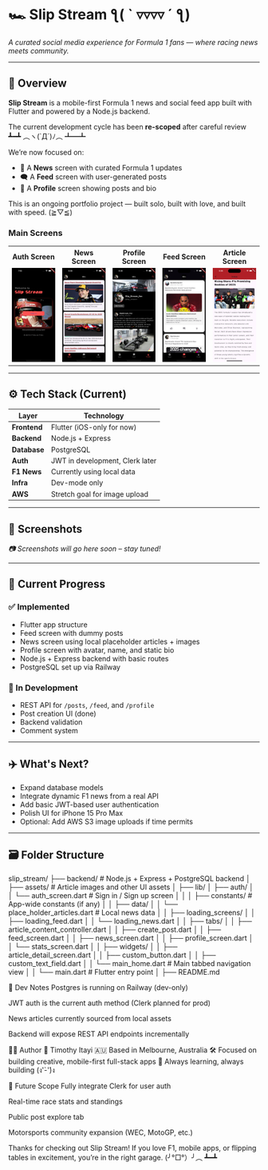 # 🏎️ Slip Stream ƪ( ` ▿▿▿▿ ´ ƪ)

*A curated social media experience for Formula 1 fans — where racing news meets community.*

---

## 📌 Overview

**Slip Stream** is a mobile-first Formula 1 news and social feed app built with Flutter and powered by a Node.js backend.

The current development cycle has been **re-scoped** after careful review ┻━┻ ︵ヽ(`Д´)ﾉ︵ ┻━┻

We’re now focused on:
- 📄 A **News** screen with curated Formula 1 updates
- 🗨️ A **Feed** screen with user-generated posts
- 👤 A **Profile** screen showing posts and bio

This is an ongoing portfolio project — built solo, built with love, and built with speed. (≧▽≦)


### Main Screens
<table> <tr> <th>Auth Screen</th> <th>News Screen</th> <th>Profile Screen</th> <th>Feed Screen</th> <th>Article Screen</th> </tr> <tr> <td><img src="slip_stream/assets/auth-screen-screenshot.png" width="200"/></td> <td><img src="slip_stream/assets/news_screenshot.png" width="200"/></td> <td><img src="slip_stream/assets/profile_screenshot.png" width="200"/></td> <td><img src="slip_stream/assets/feed_screenshot.png" width="200"/></td> <td><img src="slip_stream/assets/article_screenshot.png" width="200"/></td> </tr> </table>

---

## ⚙️ Tech Stack (Current)

| Layer        | Technology                     |
| ------------ | ----------------------------- |
| **Frontend** | Flutter (iOS-only for now)     |
| **Backend**  | Node.js + Express              |
| **Database** | PostgreSQL                     |
| **Auth**     | JWT in development, Clerk later |
| **F1 News**  | Currently using local data     |
| **Infra**    | Dev-mode only                  |
| **AWS**      | Stretch goal for image upload  |

---

## 📸 Screenshots

_📷 Screenshots will go here soon – stay tuned!_

---

## 🧭 Current Progress

### ✅ Implemented
- Flutter app structure
- Feed screen with dummy posts
- News screen using local placeholder articles + images
- Profile screen with avatar, name, and static bio
- Node.js + Express backend with basic routes
- PostgreSQL set up via Railway

### 🔧 In Development
- REST API for `/posts`, `/feed`, and `/profile`
- Post creation UI (done)
- Backend validation
- Comment system

---

## ✈️ What's Next?

- Expand database models
- Integrate dynamic F1 news from a real API
- Add basic JWT-based user authentication
- Polish UI for iPhone 15 Pro Max
- Optional: Add AWS S3 image uploads if time permits

---

## 🗃️ Folder Structure

slip_stream/
├── backend/                        # Node.js + Express + PostgreSQL backend
│
├── assets/                         # Article images and other UI assets
│
├── lib/
│   ├── auth/
│   │   └── auth_screen.dart        # Sign in / Sign up screen
│   │
│   ├── constants/                  # App-wide constants (if any)
│
│   ├── data/
│   │   └── place_holder_articles.dart   # Local news data
│
│   ├── loading_screens/
│   │   ├── loading_feed.dart
│   │   └── loading_news.dart
│
│   ├── tabs/
│   │   ├── article_content_controller.dart
│   │   ├── create_post.dart
│   │   ├── feed_screen.dart
│   │   ├── news_screen.dart
│   │   ├── profile_screen.dart
│   │   └── stats_screen.dart
│
│   ├── widgets/
│   │   ├── article_detail_screen.dart
│   │   ├── custom_button.dart
│   │   ├── custom_text_field.dart
│   │   └── main_home.dart          # Main tabbed navigation view
│
│   └── main.dart                   # Flutter entry point
│
├── README.md

🧪 Dev Notes
Postgres is running on Railway (dev-only)

JWT auth is the current auth method (Clerk planned for prod)

News articles currently sourced from local assets

Backend will expose REST API endpoints incrementally

👨‍💻 Author
👤 Timothy Itayi
🇦🇺 Based in Melbourne, Australia
🛠️ Focused on building creative, mobile-first full-stack apps
💬 Always learning, always building (ง'̀-'́)ง

🎯 Future Scope
Fully integrate Clerk for user auth

Real-time race stats and standings

Public post explore tab

Motorsports community expansion (WEC, MotoGP, etc.)

Thanks for checking out Slip Stream! If you love F1, mobile apps, or flipping tables in excitement, you’re in the right garage.
(╯°□°）╯︵ ┻━┻

